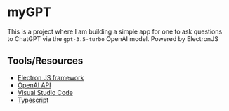# myGPT

This is a project where I am building a simple app for one to ask questions to ChatGPT via the `gpt-3.5-turbo` OpenAI model. Powered by ElectronJS

## Tools/Resources

 - [Electron JS framework](https://electronjs.org)
 - [OpenAI API](https://openai.com)
 - [Visual Studio Code](https://code.visualstudio.com)
 - [Typescript](https://typescriptlang.org)